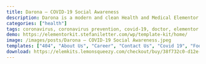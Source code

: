```yaml
---
title: Darona – COVID-19 Social Awareness
description: Darona is a modern and clean Health and Medical Elementor Template Kit that you can use for building a website for Medical Awareness, Healthcare, Hospital, Clinic, Doctor, Dentist, pandemic awareness & prevention, or any other medical or health-related business. This template Kit is specially developed for awareness of Coronavirus (COVID-19) and how to protect and prevent.
categories: ["health"]
tags: coronavirus, coronavirus prevention, covid-19, doctor, elementor templates, fitness, health, hospital, medical, medicine, minimal, pandemic, prevention
demo: https://elementorkit.stefaniletter.com/wp/template-kit/home/
image: /images/posts/Darona – COVID-19 Social Awareness.jpeg
templates: ["404", "About Us", "Career", "Contact Us", "Covid 19", "Footer", "Form Contact", "Form Newsletter", "Global", "Header", "Home", "News", "Single Post", "Team", "Vaccine", "Work With Us"]
download: https://elemkits.lemonsqueezy.com/checkout/buy/38f732c0-d12e-47c8-bd12-95005e5c5dd2
---
```

